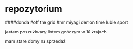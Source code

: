 # repozytorium

####donda
#off the grid
#mr miyagi demon time
lubie sport         

jestem poszukiwany listem gończym w 16 krajach


mam stare domy na sprzedaż